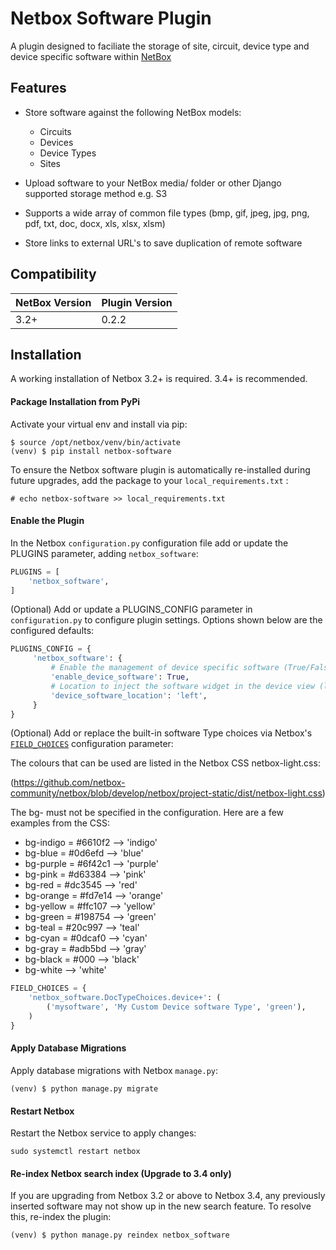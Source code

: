 # Netbox Software Plugin

A plugin designed to faciliate the storage of site, circuit, device type and device specific software within [NetBox](https://github.com/netbox-community/netbox)

## Features

* Store software against the following NetBox models:
   - Circuits
   - Devices
   - Device Types
   - Sites

* Upload software to your NetBox media/ folder or other Django supported storage method e.g. S3
* Supports a wide array of common file types (bmp, gif, jpeg, jpg, png, pdf, txt, doc, docx, xls, xlsx, xlsm)
* Store links to external URL's to save duplication of remote software


## Compatibility

| NetBox Version | Plugin Version |
|----------------|----------------|
|     3.2+       | 0.2.2          |


## Installation

A working installation of Netbox 3.2+ is required. 3.4+ is recommended.

#### Package Installation from PyPi

Activate your virtual env and install via pip:

```
$ source /opt/netbox/venv/bin/activate
(venv) $ pip install netbox-software
```

To ensure the Netbox software plugin is automatically re-installed during future upgrades, add the package to your `local_requirements.txt` :

```no-highlight
# echo netbox-software >> local_requirements.txt
```

#### Enable the Plugin

In the Netbox `configuration.py` configuration file add or update the PLUGINS parameter, adding `netbox_software`:

```python
PLUGINS = [
    'netbox_software',
]
```

(Optional) Add or update a PLUGINS_CONFIG parameter in `configuration.py` to configure plugin settings. Options shown below are the configured defaults:

```python
PLUGINS_CONFIG = {
     'netbox_software': {
         # Enable the management of device specific software (True/False)
         'enable_device_software': True,
         # Location to inject the software widget in the device view (left/right
         'device_software_location': 'left',
     }
}

```

(Optional) Add or replace the built-in software Type choices via Netbox's [`FIELD_CHOICES`](https://netbox.readthedocs.io/en/feature/configuration/optional-settings/#field_choices) configuration parameter:

The colours that can be used are listed in the Netbox CSS netbox-light.css:

(https://github.com/netbox-community/netbox/blob/develop/netbox/project-static/dist/netbox-light.css)

The bg- must not be specified in the configuration.
Here are a few examples from the CSS:

* bg-indigo = #6610f2 --> 'indigo'
* bg-blue = #0d6efd --> 'blue'
* bg-purple = #6f42c1 --> 'purple'
* bg-pink = #d63384 --> 'pink'
* bg-red = #dc3545 --> 'red'
* bg-orange = #fd7e14 --> 'orange'
* bg-yellow = #ffc107 --> 'yellow'
* bg-green = #198754 --> 'green'
* bg-teal = #20c997 --> 'teal'
* bg-cyan = #0dcaf0 --> 'cyan'
* bg-gray = #adb5bd --> 'gray'
* bg-black = #000 --> 'black'
* bg-white --> 'white'

```python
FIELD_CHOICES = {
    'netbox_software.DocTypeChoices.device+': (
        ('mysoftware', 'My Custom Device software Type', 'green'),
    )
}
```

#### Apply Database Migrations

Apply database migrations with Netbox `manage.py`:

```
(venv) $ python manage.py migrate
```

#### Restart Netbox

Restart the Netbox service to apply changes:

```
sudo systemctl restart netbox
```

#### Re-index Netbox search index (Upgrade to 3.4 only)

If you are upgrading from Netbox 3.2 or above to Netbox 3.4, any previously inserted software may not show up in the new search feature. To resolve this, re-index the plugin:

```
(venv) $ python manage.py reindex netbox_software
```

